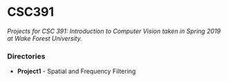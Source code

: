 # CSC391
*Projects for CSC 391: Introduction to Computer Vision taken in Spring 2019 at Wake Forest University.*

### Directories
- **Project1** - Spatial and Frequency Filtering
